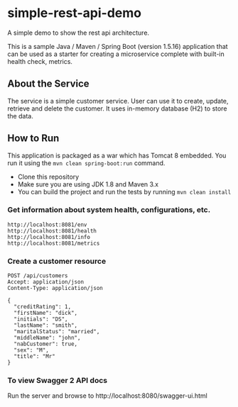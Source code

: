 # simple-rest-api-demo
A simple demo to show the rest api architecture.

This is a sample Java / Maven / Spring Boot (version 1.5.16) application that can be used as a starter for creating a microservice complete with built-in health check, metrics.

## About the Service

The service is a simple customer service. User can use it to create, update, retrieve and delete the customer. It uses in-memory database (H2) to store the data. 

## How to Run 

This application is packaged as a war which has Tomcat 8 embedded. You run it using the ```mvn clean spring-boot:run``` command.

* Clone this repository 
* Make sure you are using JDK 1.8 and Maven 3.x
* You can build the project and run the tests by running ```mvn clean install```



### Get information about system health, configurations, etc.
```
http://localhost:8081/env
http://localhost:8081/health
http://localhost:8081/info
http://localhost:8081/metrics
```

### Create a customer resource

```
POST /api/customers
Accept: application/json
Content-Type: application/json

{
  "creditRating": 1,
  "firstName": "dick",
  "initials": "DS",
  "lastName": "smith",
  "maritalStatus": "married",
  "middleName": "john",
  "nabCustomer": true,
  "sex": "M",
  "title": "Mr"
}
```

### To view Swagger 2 API docs

Run the server and browse to http://localhost:8080/swagger-ui.html 

